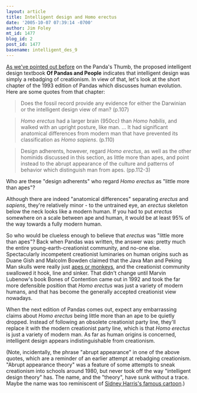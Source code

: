 ```yaml
---
layout: article
title: Intelligent design and Homo erectus
date: '2005-10-07 07:39:14 -0700'
author: Jim Foley
mt_id: 1477
blog_id: 2
post_id: 1477
basename: intelligent_des_9
---
```

[As we've pointed out before](/archives/2005/09/of-pandas-and-p.html) on the Panda's Thumb, the proposed intelligent design textbook **Of Pandas and People** indicates that intelligent design was simply a rebadging of creationism. In view of that, let's look at the short chapter of the 1993 edition of Pandas which discusses human evolution. Here are some quotes from that chapter:

> Does the fossil record provide any evidence for either the Darwinian or the intelligent design view of man? (p.107) 

> _Homo erectus_ had a larger brain (950cc) than _Homo habilis_, and walked with an upright posture, like man. ... It had significant anatomical differences from modern man that have prevented its classification as _Homo sapiens_. (p.110) 

> Design adherents, however, regard _Homo erectus_, as well as the other hominids discussed in this section, as little more than apes, and point instead to the abrupt appearance of the culture and patterns of behavior which distinguish man from apes. (pp.112-3) 

Who are these "design adherents" who regard _Homo erectus_ as "little more than apes"?

Although there are indeed "anatomical differences" separating _erectus_ and _sapiens_, they're relatively minor - to the untrained eye, an _erectus_ skeleton below the neck looks like a modern human. If you had to put _erectus_ somewhere on a scale between ape and human, it would be at least 95% of the way towards a fully modern human. 

So who would be clueless enough to believe that _erectus_ was "little more than apes"? Back when Pandas was written, the answer was: pretty much the entire young-earth-creationist community, and no-one else. Spectacularly incompetent creationist luminaries on human origins such as Duane Gish and Malcolm Bowden claimed that the Java Man and Peking Man skulls were really just [apes or monkeys](http://www.talkorigins.org/faqs/homs/monkeyquote.html), and the creationist community swallowed it hook, line and sinker. That didn't change until Marvin Lubenow's book Bones of Contention came out in 1992 and took the far more defensible position that _Homo erectus_ was just a variety of modern humans, and that has become the generally accepted creationist view nowadays.

When the next edition of Pandas comes out, expect any embarrassing claims about _Homo erectus_ being little more than an ape to be quietly dropped. Instead of following an obsolete creationist party line, they'll replace it with the modern creationist party line, which is that _Homo erectus_ is just a variety of modern man. As far as human origins is concerned, intelligent design appears indistinguishable from creationism.

(Note, incidentally, the phrase "abrupt appearance" in one of the above quotes, which are a reminder of an earlier attempt at rebadging creationism. "Abrupt appearance theory" was a feature of some attempts to sneak creationism into schools around 1980, but never took off the way "intelligent design theory" has. The name, and the "theory", have sunk without a trace. Maybe the name was too reminiscent of [Sidney Harris's famous cartoon](http://www.scienceteecher.com/miracle.htm).)
